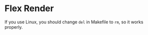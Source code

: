 # Flex Render

If you use Linux, you should change `del` in Makefile to `rm`, so it works properly.
